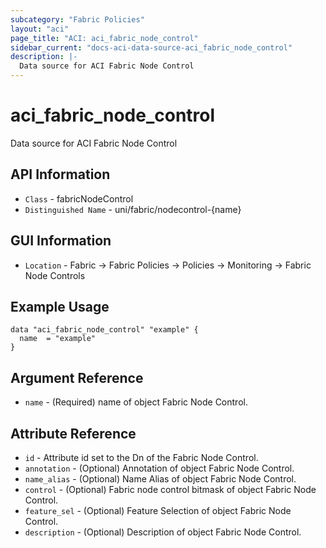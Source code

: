 ```yaml
---
subcategory: "Fabric Policies"
layout: "aci"
page_title: "ACI: aci_fabric_node_control"
sidebar_current: "docs-aci-data-source-aci_fabric_node_control"
description: |-
  Data source for ACI Fabric Node Control
---
```


# aci_fabric_node_control #
Data source for ACI Fabric Node Control

## API Information ##
* `Class` - fabricNodeControl
* `Distinguished Name` - uni/fabric/nodecontrol-{name}

## GUI Information ##
* `Location` - Fabric -> Fabric Policies -> Policies -> Monitoring -> Fabric Node Controls

## Example Usage ##
```hcl
data "aci_fabric_node_control" "example" {
  name  = "example"
}
```

## Argument Reference ##
* `name` - (Required) name of object Fabric Node Control.

## Attribute Reference ##
* `id` - Attribute id set to the Dn of the Fabric Node Control.
* `annotation` - (Optional) Annotation of object Fabric Node Control.
* `name_alias` - (Optional) Name Alias of object Fabric Node Control.
* `control` - (Optional) Fabric node control bitmask of object Fabric Node Control. 
* `feature_sel` - (Optional) Feature Selection of object Fabric Node Control.
* `description` - (Optional) Description of object Fabric Node Control.
